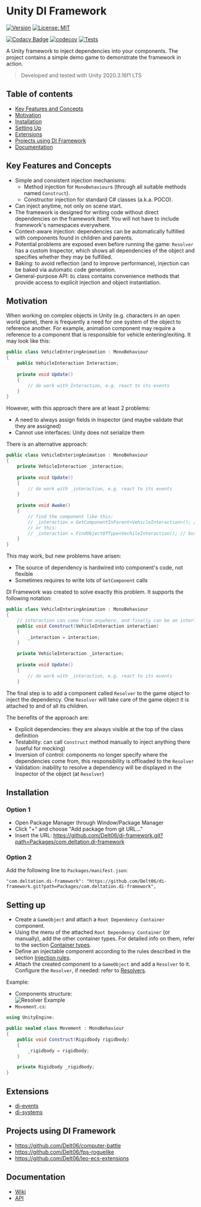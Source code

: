 #  Unity DI Framework

[![Version](https://img.shields.io/github/v/release/Delt06/di-framework?sort=semver)](https://github.com/Delt06/di-framework/releases)
[![License: MIT](https://img.shields.io/badge/License-MIT-yellow.svg)](https://opensource.org/licenses/MIT)

[![Codacy Badge](https://app.codacy.com/project/badge/Grade/48d8273db00a4d93a124ed4e6736d729)](https://www.codacy.com/gh/Delt06/di-framework/dashboard?utm_source=github.com&amp;utm_medium=referral&amp;utm_content=Delt06/di-framework&amp;utm_campaign=Badge_Grade)
[![codecov](https://codecov.io/gh/Delt06/di-framework/branch/master/graph/badge.svg?token=OC6ZIFQNWO)](https://codecov.io/gh/Delt06/di-framework)
[![Tests](https://github.com/Delt06/di-framework/actions/workflows/tests.yml/badge.svg)](https://github.com/Delt06/di-framework/actions/workflows/tests.yml)

A Unity framework to inject dependencies into your components. The project contains a simple demo game to demonstrate the framework in action.

> Developed and tested with Unity 2020.3.16f1 LTS

## Table of contents
- [Key Features and Concepts](#key-features-and-concepts)
- [Motivation](#motivation)
- [Installation](#installation)
- [Setting Up](#setting-up)
- [Extensions](#extensions)
- [Projects using DI Framework](#projects-using-di-framework)
- [Documentation](#documentation)

## Key Features and Concepts
- Simple and consistent injection mechanisms:
    -  Method injection for `MonoBehaviour`s (through all suitable methods named `Construct`).
    -  Constructor injection for standard C# classes (a.k.a. POCO).
- Can inject anytime, not only on scene start.
- The framework is designed for writing code without direct dependencies on the framework itself. You will not have to include framework's namespaces everywhere.
- Context-aware injection: dependencies can be automatically fulfilled with components found in children and parents.
- Potential problems are exposed even before running the game: `Resolver` has a custom Inspector, which shows all dependencies of the object and specifies whether they may be fulfilled.
- Baking: to avoid reflection (and to improve performance), injection can be baked via automatic code generation.
- General-purpose API: `Di` class contains convenience methods that provide access to explicit injection and object instantiation.

## Motivation
When working on complex objects in Unity (e.g. characters in an open world game), there is frequently a need for one system of the object to reference another. For example, animation component may require a reference to a component that is responsible for vehicle entering/exiting. It may look like this:
```c#
public class VehicleEnteringAnimation : MonoBehaviour
{
    public VehicleInteraction Interaction;
    
    private void Update()
    {
        // do work with Interaction, e.g. react to its events
    }
}
```
However, with this approach there are at least 2 problems:
- A need to always assign fields in Inspector (and maybe validate that they are assigned)
- Cannot use interfaces: Unity does not serialize them

There is an alternative approach:
```c#
public class VehicleEnteringAnimation : MonoBehaviour
{
    private VehicleInteraction _interaction;
    
    private void Update()
    {
        // do work with _interaction, e.g. react to its events
    }
    
    private void Awake()
    {
        // find the component like this:
        // _interaction = GetComponentInParent<VehicleInteraction>(); // can use interfaces now!
        // or this:
        // _interaction = FindObjectOfType<VechileInteraction(); // but here still cannot...
    }
}
```

This may work, but new problems have arisen:
- The source of dependency is hardwired into component's code, not flexible
- Sometimes requires to write lots of `GetComponent` calls

DI Framework was created to solve exactly this problem. It supports the following notation:
```c#
public class VehicleEnteringAnimation : MonoBehaviour
{
    // interaction can come from anywhere, and finally can be an interface
    public void Construct(VehicleInteraction interaction)
    {
        _interaction = interaction;
    }

    private VehicleInteraction _interaction;
    
    private void Update()
    {
        // do work with _interaction, e.g. react to its events
    }
```

The final step is to add a component called `Resolver` to the game object to inject the dependency. One `Resolver` will take care of the game object it is attached to and of all its children.

The benefits of the approach are:
- Explicit dependencies: they are always visible at the top of the class definition
- Testability: can call `Construct` method manually to inject anything there (useful for mocking)
- Inversion of control: components no longer specify where the dependencies come from, this responsibility is offloaded to the `Resolver`
- Validation: inability to resolve a dependency will be displayed in the Inspector of the object (at `Resolver`)

## Installation
### Option 1
- Open Package Manager through Window/Package Manager
- Click "+" and choose "Add package from git URL..."
- Insert the URL: https://github.com/Delt06/di-framework.git?path=Packages/com.deltation.di-framework

### Option 2  
Add the following line to `Packages/manifest.json`:
```
"com.deltation.di-framework": "https://github.com/Delt06/di-framework.git?path=Packages/com.deltation.di-framework",
```

## Setting up
- Create a `GameObject` and attach a `Root Dependency Container` component.
- Using the menu of the attached `Root Dependency Container` (or manually), add the other container types. For detailed info on them, refer to the section [Container types](https://github.com/Delt06/di-framework/wiki/Containers).
- Define an injectable component according to the rules described in the section [Injection rules](https://github.com/Delt06/di-framework/wiki/Injection-Rules).
- Attach the created component to a `GameObject` and add a `Resolver` to it. Configure the `Resolver`, if needed: refer to [Resolvers](https://github.com/Delt06/di-framework/wiki/Resolver).

Example:
- Components structure:  
![Resolver Example](https://github.com/Delt06/di-framework/blob/master/Screenshots/resolver_example.jpg?raw=true)
- `Movement.cs`: 
```c#
using UnityEngine;

public sealed class Movement : MonoBehaviour
{
    public void Construct(Rigidbody rigidbody)
    {
        _rigidbody = rigidbody;
    }

    private Rigidbody _rigidbody;
}
```

## Extensions
- [di-events](https://github.com/Delt06/di-events)
- [di-systems](https://github.com/Delt06/di-systems)

## Projects using DI Framework
- https://github.com/Delt06/computer-battle
- https://github.com/Delt06/fps-roguelike
- https://github.com/Delt06/leo-ecs-extensions

## Documentation
- [Wiki](https://github.com/Delt06/di-framework/wiki)  
- [API](https://delt06.github.io/di-framework/)
